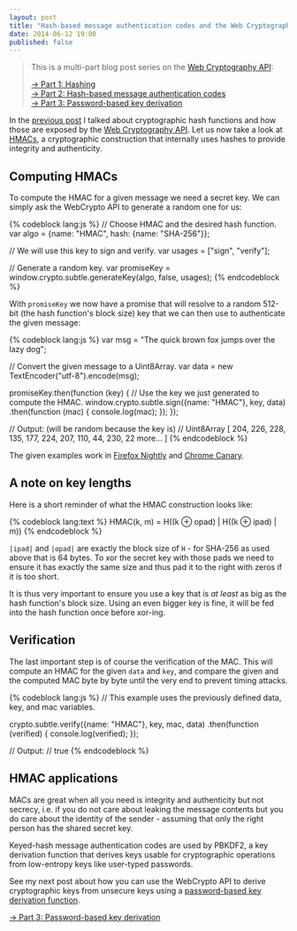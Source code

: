 ```yaml
---
layout: post
title: "Hash-based message authentication codes and the Web Cryptography API"
date: 2014-06-12 19:00
published: false
---
```


> This is a multi-part blog post series on the [Web Cryptography API](http://www.w3.org/TR/WebCryptoAPI/):
>
> [→ Part 1: Hashing](/blog/2014/06/hashing-using-the-web-cryptography-api/)  
> [→ Part 2: Hash-based message authentication codes](/blog/2014/06/hash-based-message-authentication-codes-and-the-web-cryptography-api/)  
> [→ Part 3: Password-based key derivation](/blog/2014/06/password-based-key-derivation-using-the-web-cryptography-api/)

In the [previous post](/blog/2014/06/hashing-using-the-web-cryptography-api/)
I talked about cryptographic hash functions and how those are exposed by the
[Web Cryptography API](http://www.w3.org/TR/WebCryptoAPI/). Let us now take a
look at
[HMACs](https://en.wikipedia.org/wiki/Hash-based_message_authentication_code),
a cryptographic construction that internally uses hashes to provide integrity
and authenticity.

## Computing HMACs

To compute the HMAC for a given message we need a secret key. We can simply ask
the WebCrypto API to generate a random one for us:

{% codeblock lang:js %}
// Choose HMAC and the desired hash function.
var algo = {name: "HMAC", hash: {name: "SHA-256"}};

// We will use this key to sign and verify.
var usages = ["sign", "verify"];

// Generate a random key.
var promiseKey = window.crypto.subtle.generateKey(algo, false, usages);
{% endcodeblock %}

With `promiseKey` we now have a promise that will resolve to a random 512-bit
(the hash function's block size) key that we can then use to authenticate the
given message:

{% codeblock lang:js %}
var msg = "The quick brown fox jumps over the lazy dog";

// Convert the given message to a Uint8Array.
var data = new TextEncoder("utf-8").encode(msg);

promiseKey.then(function (key) {
  // Use the key we just generated to compute the HMAC.
  window.crypto.subtle.sign({name: "HMAC"}, key, data)
    .then(function (mac) {
      console.log(mac);
    });
});

// Output: (will be random because the key is)
// Uint8Array [ 204, 226, 228, 135, 177, 224, 207, 110, 44, 230, 22 more… ]
{% endcodeblock %}

The given examples work in [Firefox Nightly](http://nightly.mozilla.org/) and
[Chrome Canary](http://www.google.com/chrome/browser/canary.html).

## A note on key lengths

Here is a short reminder of what the HMAC construction looks like:

{% codeblock lang:text %}
HMAC(k, m) = H((k ⊕ opad) | H((k ⊕ ipad) | m))
{% endcodeblock %}

`|ipad|` and `|opad|` are exactly the block size of `H` - for SHA-256 as used
above that is 64 bytes. To xor the secret key with those pads we need to ensure
it has exactly the same size and thus pad it to the right with zeros if it is
too short.

It is thus very important to ensure you use a key that is *at least* as big as
the hash function's block size. Using an even bigger key is fine, it will be
fed into the hash function once before xor-ing.

## Verification

The last important step is of course the verification of the MAC. This will
compute an HMAC for the given `data` and `key`, and compare the given and the
computed MAC byte by byte until the very end to prevent timing attacks.

{% codeblock lang:js %}
// This example uses the previously defined data, key, and mac variables.

crypto.subtle.verify({name: "HMAC"}, key, mac, data)
  .then(function (verified) {
    console.log(verified);
  });

// Output:
// true
{% endcodeblock %}

## HMAC applications

MACs are great when all you need is integrity and authenticity but not secrecy,
i.e. if you do not care about leaking the message contents but you do care
about the identity of the sender - assuming that only the right person has the
shared secret key.

Keyed-hash message authentication codes are used by PBKDF2, a key derivation
function that derives keys usable for cryptographic operations from low-entropy
keys like user-typed passwords.

See my next post about how you can use the WebCrypto API to derive
cryptographic keys from unsecure keys using a
[password-based key derivation function](https://en.wikipedia.org/wiki/PBKDF2).

[→ Part 3: Password-based key derivation](/blog/2014/06/password-based-key-derivation-using-the-web-cryptography-api/)
